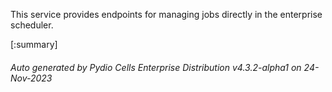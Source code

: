 






This service provides endpoints for managing jobs directly in the enterprise scheduler.

[:summary]

###### Auto generated by Pydio Cells Enterprise Distribution v4.3.2-alpha1 on 24-Nov-2023
